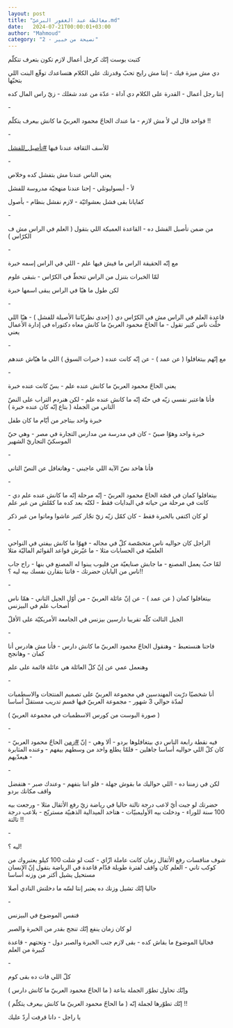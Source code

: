 ```yaml
---
layout: post
title: "مغالطة عبد الغفور البرعيّ.md"
date:   2024-07-21T00:00:01+03:00
author: "Mahmoud"
category: "2 - نصيحة من خبير"
---
```

كتبت بوست إنّك كرجل أعمال لازم تكون بتعرف تتكلّم

دي مش ميزة فيك - إنتا مش رايح تحبّ وقدرتك على الكلام
هتساعدك توقّع البنت اللي بتحبّها

إنتا رجل أعمال - القدرة على الكلام دي آداة - عدّة من عدد
شغلك - زيّ راس المال كده

\-

فواحد قال لي لأ مش لازم - ما عندك الحاجّ محمود العربيّ ما
كانش بيعرف يتكلّم !!

\-

للأسف الثقافة عندنا فيها
[<u>\#تأصيل_للفشل</u>](https://www.facebook.com/hashtag/%D8%AA%D8%A3%D8%B5%D9%8A%D9%84_%D9%84%D9%84%D9%81%D8%B4%D9%84?__eep__=6&__cft__%5b0%5d=AZXMR4dACKv4L0qOaCmeSwhwvcUEwbfyOyf9z-UqUCgE2Vcuqedv-qGFbx1P73sm6TbWJ5GeAyxIV1KQsCN_XHWZ69IW7us_OvTz3IlhcqQbfHSDc0ezGIJXemajNObXdYZBaxKdSeyv6iOIAi4HLyUOvkgYbiNOowva6HulHdTEQjmqZpbhMtrXRdNn_jKE3v1rPV4yPLv8ZQCeYhZBKy2q&__tn__=*NK-R)

\-

يعني الناس عندنا مش بتفشل كده وخلاص

لأ - أبسوليوتلي - إحنا عندنا منهجيّة مدروسة للفشل

كفايانا بقى فشل بعشوائيّة - لازم نفشل بنظام -
بأصول

\-

من ضمن تأصيل الفشل ده - القاعدة العميكة اللي بتقول (
العلم في الراس مش ف الكرّاس )

\-

مع إنّه الحقيقة الراس ما فيش فيها علم - اللي في الراس
إسمه خبرة

لمّا الخبرات بتنزل من الراس تتحطّ في الكرّاس - بتبقى
علوم

لكن طول ما هيّا في الراس يبقى اسمها خبرة

\-

قاعدة العلم في الراس مش في الكرّاس دي ( إحدى نظريّاتنا
الأصيلة للفشل ) - هيّا اللي خلّت ناس كتير تقول - ما الحاجّ محمود العربيّ ما
كانش معاه دكتوراه في إدارة الأعمال يعني

\-

مع إنّهم بيتغافلوا ( عن عمد ) - عن إنّه كانت عنده ( خبرات
السوق ) اللي ما هيّاش عندهم

\-

يعني الحاجّ محمود العربيّ ما كانش عنده علم - بسّ كانت عنده
خبرة

فأنا هاعتبر نفسي زيّه في حتّة إنّه ما كانش عنده علم - لكن
هنردم التراب على النصّ التاني من الجملة ( بتاع إنّه كان عنده خبرة )

خبرة واحد بيتاجر من أيّام ما كان طفل

خبرة واحد وهوّا صبيّ - كان في مدرسة من مدارس التجارة في
مصر - وهي حيّ الموسكيّ التجاريّ الشهير

\-

فأنا هاخد نصّ الآية اللي عاجبني - وهاتغافل عن النصّ
التاني

\-

بيتغافلوا كمان في قصّة الحاجّ محمود العربيّ - إنّه مرحلة إنّه
ما كانش عنده علم دي - كانت في مرحلة من حياته في البدايات فقط - لكنّه بعد
كده ما كمّلش من غير علم

لو كان اكتفى بالخبرة فقط - كان كمّل زيّه زيّ تجّار كتير
عاشوا وماتوا من غير ذكر

\-

الراجل كان حواليه ناس متخصّصة كلّ في مجاله - فهوّا ما كانش
بيفتي في النواحي العلميّة في الحسابات مثلا - ما غيّرش قواعد القوائم
الماليّة مثلا

لمّا حبّ يعمل المصنع - ما جابش صنايعيّة من قليوب يبنوا له
المصنع في بنها - راح جاب ناس من اليابان حضرتك - فانتا بتقارن نفسك بيه
ليه ؟!!

\-

بيتغافلوا كمان ( عن عمد ) - عن إنّ عائلة العربيّ - من أوّل
الجيل التاني - همّا ناس أصحاب علم في البيزنس

الجيل التالت كلّه تقريبا دارسين بيزنس في الجامعة
الأمريكيّة على الأقلّ

\-

فاحنا هنستعبط - وهنقول الحاجّ محمود العربيّ ما كانش دارس -
فأنا مش هادرس أنا كمان - وهانجح

وهنعمل عمي عن إنّ كلّ العائلة هي عائلة قائمة على
علم

\-

أنا شخصيّا درّبت المهندسين في مجموعة العربيّ على تصميم
المنتجات والاسطمبات لمدّة حوالي 3 شهور - مجموعة العربيّ فيها قسم تدريب
مستقلّ أساسا

( صورة البوست من كورس الاسطمبات في مجموعة العربيّ
)

\-

فيه نقطة رابعة الناس دي بيتغافلوها بردو - ألا وهي -
إنّ
[<u>\#زمن</u>](https://www.facebook.com/hashtag/%D8%B2%D9%85%D9%86?__eep__=6&__cft__%5b0%5d=AZXMR4dACKv4L0qOaCmeSwhwvcUEwbfyOyf9z-UqUCgE2Vcuqedv-qGFbx1P73sm6TbWJ5GeAyxIV1KQsCN_XHWZ69IW7us_OvTz3IlhcqQbfHSDc0ezGIJXemajNObXdYZBaxKdSeyv6iOIAi4HLyUOvkgYbiNOowva6HulHdTEQjmqZpbhMtrXRdNn_jKE3v1rPV4yPLv8ZQCeYhZBKy2q&__tn__=*NK-R)
الحاجّ محمود العربيّ - كان كلّ اللي حواليه أساسا جاهلين -
فلمّا يطلع واحد من وسطهم بيفهم - وعنده المثابرة - هيعدّيهم

\-

لكن في زمننا ده - اللي حواليك ما بقوش جهلة - فلو انتا
بتفهم - وعندك صبر - هتفضل واقف مكانك بردو

حضرتك لو جبت أيّ لاعب درجة تالتة حاليا في رياضة زيّ رفع
الأثقال مثلا - ورجعت بيه 100 سنة للوراء - ودخلت بيه الأوليمبيّات - هتاخد
الميدالية الذهبيّة مستريّح - بلاعب درجة تالتة !!

\-

ليه ؟!

شوف منافسات رفع الأثقال زمان كانت عاملة ازّاي - كنت لو
شلت 100 كيلو يعتبروك من كوكب تاني - العلم كان واقف لفترة طويلة قدّام
قاعدة في الرياضة بتقول إنّ الإنسان مستحيل يشيل أكتر من وزنه أساسا

حاليا إنّك تشيل وزنك ده يعتبر إنتا لسّه ما دخلتش النادي
أصلا

\-

فنفس الموضوع في البيزنس

لو كان زمان ينفع إنّك تنجح بقدر من الخبرة والصبر

فحاليا الموضوع ما بقاش كده - بقى لازم جنب الخبرة والصبر
دول - وتحتهم - قاعدة كبيرة من العلم

\-

كلّ اللي فات ده بقى كوم

وإنّك تحاول تطوّر الجملة بتاعة ( ما الحاجّ محمود العربيّ ما
كانش دارس )

إنّك تطوّرها لجملة إنّه ( ما الحاجّ محمود العربيّ ما كانش
بيعرف يتكلّم ) !!

يا راجل - دانا قرفت أردّ عليك
